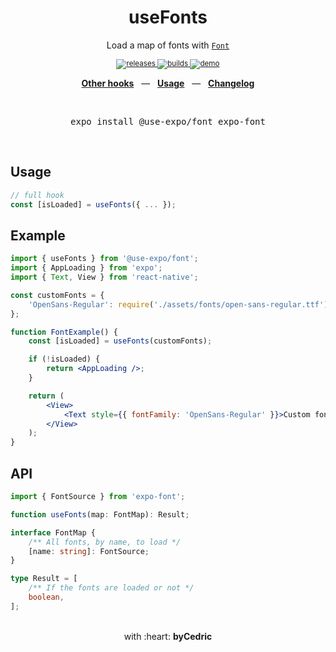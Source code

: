 <div align="center">
    <h1>useFonts</h1>
    <p>Load a map of fonts with <a href="https://docs.expo.io/versions/latest/sdk/font/"><code>Font</code></a></p>
    <sup>
        <a href="https://github.com/bycedric/use-expo/releases">
            <img src="https://img.shields.io/github/release/byCedric/use-expo/all.svg?style=flat-square" alt="releases" />
        </a>
        <a href="https://github.com/bycedric/use-expo/actions">
            <img src="https://img.shields.io/github/workflow/status/byCedric/use-expo/Packages/master.svg?style=flat-square" alt="builds" />
        </a>
        <a href="https://exp.host/@bycedric/use-expo">
            <img src="https://img.shields.io/badge/demo-expo.io-lightgrey.svg?style=flat-square" alt="demo" />
        </a>
    </sup>
    <br />
    <p align="center">
        <a href="https://github.com/byCedric/use-expo#readme"><b>Other hooks</b></a>
        &nbsp;&nbsp;&mdash;&nbsp;&nbsp;
        <a href="https://github.com/byCedric/use-expo#usage"><b>Usage</b></a>
        &nbsp;&nbsp;&mdash;&nbsp;&nbsp;
        <a href="https://github.com/byCedric/use-expo/blob/master/CHANGELOG.md"><b>Changelog</b></a>
    </p>
    <br />
    <pre>expo install @use-expo/font expo-font</pre>
    <br />
</div>

## Usage

```jsx
// full hook
const [isLoaded] = useFonts({ ... });
```


## Example

```jsx
import { useFonts } from '@use-expo/font';
import { AppLoading } from 'expo';
import { Text, View } from 'react-native';

const customFonts = {
    'OpenSans-Regular': require('./assets/fonts/open-sans-regular.ttf'),
};

function FontExample() {
    const [isLoaded] = useFonts(customFonts);

    if (!isLoaded) {
        return <AppLoading />;
    }

    return (
        <View>
            <Text style={{ fontFamily: 'OpenSans-Regular' }}>Custom font</Text>
        </View>
    );
}
```


## API

```ts
import { FontSource } from 'expo-font';

function useFonts(map: FontMap): Result;

interface FontMap {
    /** All fonts, by name, to load */
    [name: string]: FontSource;
}

type Result = [
    /** If the fonts are loaded or not */
    boolean,
];
```

<div align="center">
    <br />
    with :heart: <strong>byCedric</strong>
    <br />
</div>
